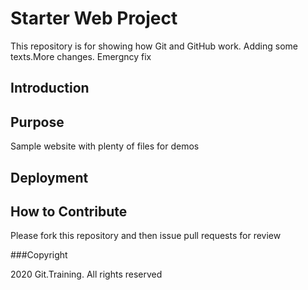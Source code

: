 # Starter Web Project

This repository is for showing how Git and GitHub work. Adding some texts.More changes. Emergncy fix


## Introduction


## Purpose

Sample website with plenty of files for demos

## Deployment


## How to Contribute

Please fork this repository and then issue pull requests for review

###Copyright

2020 Git.Training. All rights reserved
